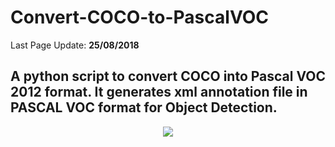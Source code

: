 # Convert-COCO-to-PascalVOC

Last Page Update: **25/08/2018**

A python script to convert COCO into Pascal VOC 2012 format. It generates xml annotation file in PASCAL VOC format for Object Detection.
---------------------------------------------------
<p align="center"><img src="https://raw.githubusercontent.com/carolinepacheco/Convert-COCO-to-PascalVOC/docs/convert.png" border="0" /></p>







